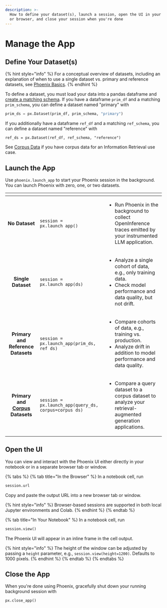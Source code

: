 ```yaml
---
description: >-
  How to define your dataset(s), launch a session, open the UI in your notebook
  or browser, and close your session when you're done
---
```


# Manage the App

## Define Your Dataset(s)

{% hint style="info" %}
For a conceptual overview of datasets, including an explanation of when to use a single dataset vs. primary and reference datasets, see [Phoenix Basics](../quickstart/phoenix-inferences/inferences.md#datasets).
{% endhint %}

To define a dataset, you must load your data into a pandas dataframe and [create a matching schema](define-your-schema/). If you have a dataframe `prim_df` and a matching `prim_schema`, you can define a dataset named "primary" with

```python
prim_ds = px.Dataset(prim_df, prim_schema, "primary")
```

If you additionally have a dataframe `ref_df` and a matching `ref_schema`, you can define a dataset named "reference" with

```
ref_ds = px.Dataset(ref_df, ref_schema, "reference")
```

See [Corpus Data](define-your-schema/corpus-data.md) if you have corpus data for an Information Retrieval use case.

## Launch the App

Use `phoenix.launch_app` to start your Phoenix session in the background. You can launch Phoenix with zero, one, or two datasets.

<table data-card-size="large" data-view="cards"><thead><tr><th align="center"></th><th></th><th></th></tr></thead><tbody><tr><td align="center"><strong>No Dataset</strong></td><td><pre class="language-python"><code class="lang-python">session = px.launch_app()
</code></pre></td><td><ul><li>Run Phoenix in the background to collect OpenInference traces emitted by your instrumented LLM application.</li></ul></td></tr><tr><td align="center"><strong>Single Dataset</strong></td><td><pre class="language-python"><code class="lang-python">session = px.launch_app(ds)
</code></pre></td><td><ul><li>Analyze a single cohort of data, e.g., only training data.</li><li>Check model performance and data quality, but not drift.</li></ul></td></tr><tr><td align="center"><strong>Primary and Reference Datasets</strong></td><td><pre class="language-python" data-overflow="wrap"><code class="lang-python">session = px.launch_app(prim_ds, ref_ds)
</code></pre></td><td><ul><li>Compare cohorts of data, e.g., training vs. production.</li><li>Analyze drift in addition to model performance and data quality.</li></ul></td></tr><tr><td align="center"><strong>Primary and</strong> <a href="define-your-schema/corpus-data.md"><strong>Corpus</strong></a> <strong>Datasets</strong></td><td><pre class="language-python" data-overflow="wrap"><code class="lang-python">session = px.launch_app(query_ds, corpus=corpus_ds)
</code></pre></td><td><ul><li>Compare a query dataset to a corpus dataset to analyze your retrieval-augmented generation applications.</li></ul></td></tr></tbody></table>

## Open the UI

You can view and interact with the Phoenix UI either directly in your notebook or in a separate browser tab or window.

{% tabs %}
{% tab title="In the Browser" %}
In a notebook cell, run

```python
session.url
```

Copy and paste the output URL into a new browser tab or window.

{% hint style="info" %}
Browser-based sessions are supported in both local Jupyter environments and Colab.
{% endhint %}
{% endtab %}

{% tab title="In Your Notebook" %}
In a notebook cell, run

```python
session.view()
```

The Phoenix UI will appear in an inline frame in the cell output.

{% hint style="info" %}
The height of the window can be adjusted by passing a `height` parameter, e.g., `session.view(height=1200)`. Defaults to 1000 pixels.
{% endhint %}
{% endtab %}
{% endtabs %}

## Close the App

When you're done using Phoenix, gracefully shut down your running background session with

```python
px.close_app()
```

